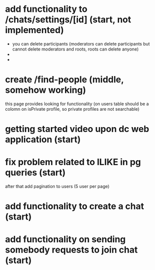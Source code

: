 # add functionality to /chats/settings/[id] (start, not implemented)
* you can delete participants (moderators can delete participants but cannot delete moderators and roots, roots can delete anyone)
* 
* 

# create /find-people (middle, somehow working)
this page provides looking for functionality (on users table should be a colomn on isPrivate profile, so private profiles are not searchable)

# getting started video upon dc web application (start)

# fix problem related to ILIKE in pg queries (start)
after that add pagination to users (5 user per page)

# add functionality to create a chat (start)

# add functionality on sending somebody requests to join chat (start)
